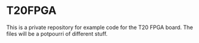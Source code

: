 # T20FPGA
This is a private repository for example code for the T20 FPGA board. The files will be a potpourri of different stuff.
